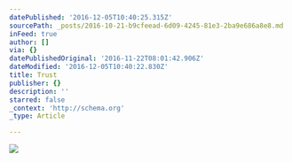 ```yaml
---
datePublished: '2016-12-05T10:40:25.315Z'
sourcePath: _posts/2016-10-21-b9cfeead-6d09-4245-81e3-2ba9e686a8e8.md
inFeed: true
author: []
via: {}
datePublishedOriginal: '2016-11-22T08:01:42.906Z'
dateModified: '2016-12-05T10:40:22.830Z'
title: Trust
publisher: {}
description: ''
starred: false
_context: 'http://schema.org'
_type: Article

---
```

![](https://imgflo.herokuapp.com/graph/2b2431f8e7ba7b0/3a7ba5e233e6cff6b36b43df36344a5b/croprotate.jpg?cropheight=4912&cropwidth=3262&degrees=0&input=https%3A%2F%2Fthe-grid-user-content.s3-us-west-2.amazonaws.com%2F60d84e57-d170-4b32-87f0-de7bbd31dba9.jpg&x=0&y=0)